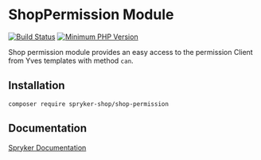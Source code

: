 # ShopPermission Module
[![Build Status](https://travis-ci.org/spryker-shop/shop-permission.svg)](https://travis-ci.org/spryker-shop/shop-permission)
[![Minimum PHP Version](https://img.shields.io/badge/php-%3E%3D%207.2-8892BF.svg)](https://php.net/)

Shop permission module provides an easy access to the permission Client from Yves templates with method `can`.

## Installation

```
composer require spryker-shop/shop-permission
```

## Documentation

[Spryker Documentation](https://academy.spryker.com/developing_with_spryker/module_guide/modules.html)
